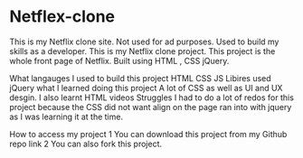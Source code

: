# Netflex-clone
This is my Netflix clone site. Not used for ad purposes. Used to build my skills as a developer.
This is my Netflix clone project. This project is the whole front page of Netflix. Built using HTML , CSS jQuery.

What langauges  I used to build this project
HTML CSS JS 
Libires used 
jQuery
what I learned doing this project 
A lot of CSS as well as UI and UX desgin. I also learnt HTML videos 
Struggles 
I had to do a lot of redos for this project because 
the CSS did not want align on the page ran into with jquery as I was learning it at the time.

How to access my project 
1 You can download this project from my Github repo link
2 You can also fork this project.

